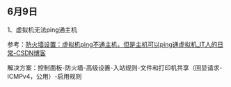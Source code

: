 ## 6月9日

1、虚拟机无法ping通主机

参考：[防火墙设置：虚拟机ping不通主机，但是主机可以ping通虚拟机_IT人的日常-CSDN博客](https://blog.csdn.net/u014594922/article/details/53426225)

解决方案：控制面板-防火墙-高级设置-入站规则-文件和打印机共享（回显请求-ICMPv4，公用）-启用规则

